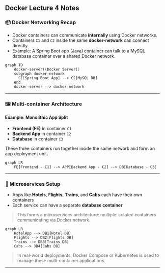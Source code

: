 ## Docker Lecture 4 Notes

### 📦 Docker Networking Recap

* Docker containers can communicate **internally** using Docker networks.
* Containers `C1` and `C2` inside the same **docker-network** can connect directly.
* Example: A Spring Boot app (Java) container can talk to a MySQL database container over a shared Docker network.

```mermaid
graph TD
    docker-server((Docker Server))
    subgraph docker-network
      C1[Spring Boot App] --> C2[MySQL DB]
    end
    docker-server --> docker-network
```

---

### 🖼 Multi-container Architecture

#### Example: Monolithic App Split

* **Frontend (FE)** in container `C1`
* **Backend App** in container `C2`
* **Database** in container `C3`

These three containers run together inside the same network and form an app deployment unit.

```mermaid
graph LR
    FE[Frontend - C1] --> APP[Backend App - C2] --> DB[Database - C3]
```

---

### 🧱 Microservices Setup

* Apps like **Hotels**, **Flights**, **Trains**, and **Cabs** each have their own containers
* Each service can have a separate **database container**

> This forms a microservices architecture: multiple isolated containers communicating via Docker network.

```mermaid
graph LR
    HotelApp --> DB1[Hotel DB]
    Flights --> DB2[Flights DB]
    Trains --> DB3[Trains DB]
    Cabs --> DB4[Cabs DB]
```

> In real-world deployments, Docker Compose or Kubernetes is used to manage these multi-container applications.

---
